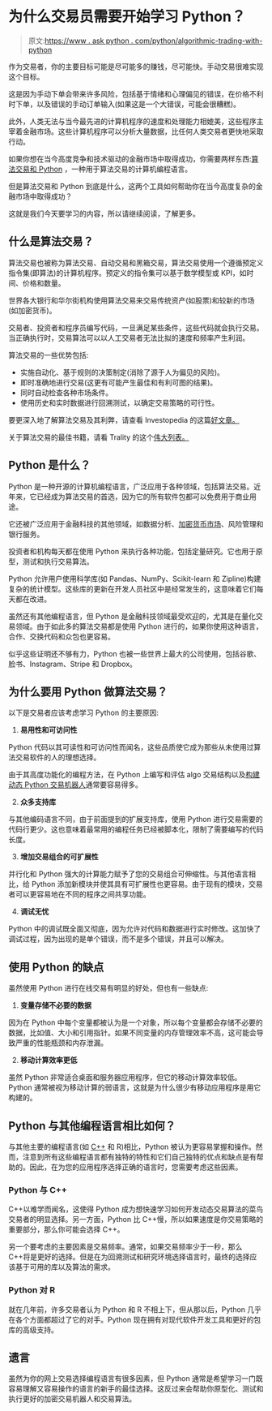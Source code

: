 # 为什么交易员需要开始学习 Python？

> 原文:[https://www . ask python . com/python/algorithmic-trading-with-python](https://www.askpython.com/python/algorithmic-trading-with-python)

作为交易者，你的主要目标可能是尽可能多的赚钱，尽可能快。手动交易很难实现这个目标。

这是因为手动下单会带来许多风险，包括基于情绪和心理偏见的错误，在价格不利时下单，以及错误的手动订单输入(如果这是一个大错误，可能会很糟糕)。

此外，人类无法与当今最先进的计算机程序的速度和处理能力相媲美，这些程序主宰着金融市场。这些计算机程序可以分析大量数据，比任何人类交易者更快地采取行动。

如果你想在当今高度竞争和技术驱动的金融市场中取得成功，你需要两样东西:[算法交易和 Python](https://www.efinancialcareers.co.uk/news/2019/03/traders-learn-to-code-in-python) ，一种用于算法交易的计算机编程语言。

但是算法交易和 Python 到底是什么，这两个工具如何帮助你在当今高度复杂的金融市场中取得成功？

这就是我们今天要学习的内容，所以请继续阅读，了解更多。

## **什么是算法交易？**

算法交易也被称为算法交易、自动交易和黑箱交易，算法交易使用一个遵循预定义指令集(即算法)的计算机程序。预定义的指令集可以基于数学模型或 KPI，如时间、价格和数量。

世界各大银行和华尔街机构使用算法交易来交易传统资产(如股票)和较新的市场(如加密货币)。

交易者、投资者和程序员编写代码，一旦满足某些条件，这些代码就会执行交易。当正确执行时，交易算法可以以人工交易者无法比拟的速度和频率产生利润。

算法交易的一些优势包括:

*   实施自动化、基于规则的决策制定(消除了源于人为偏见的风险)。
*   即时准确地进行交易(这更有可能产生最佳和有利可图的结果)。
*   同时自动检查各种市场条件。
*   使用历史和实时数据进行回溯测试，以确定交易策略的可行性。

要更深入地了解算法交易及其利弊，请查看 Investopedia 的这篇[好文章。](https://www.investopedia.com/articles/active-trading/101014/basics-algorithmic-trading-concepts-and-examples.asp)

关于算法交易的最佳书籍，请看 Trality 的这个[伟大列表。](https://www.trality.com/blog/best-books-on-algorithmic-trading)

## **Python 是什么？**

Python 是一种开源的计算机编程语言，广泛应用于各种领域，包括算法交易。近年来，它已经成为算法交易的首选，因为它的所有软件包都可以免费用于商业用途。

它还被广泛应用于金融科技的其他领域，如数据分析、[加密货币市场](https://www.askpython.com/python/examples/crypto-price-prediction)、风险管理和银行服务。

投资者和机构每天都在使用 Python 来执行各种功能，包括定量研究。它也用于原型，测试和执行交易算法。

Python 允许用户使用科学库(如 Pandas、NumPy、Scikit-learn 和 Zipline)构建复杂的统计模型。这些库的更新在开发人员社区中是经常发生的，这意味着它们每天都在改进。

虽然还有其他编程语言，但 Python 是金融科技领域最受欢迎的，尤其是在量化交易领域。由于如此多的算法交易都是使用 Python 进行的，如果你使用这种语言，合作、交换代码和众包也更容易。

似乎这些证明还不够有力，Python 也被一些世界上最大的公司使用，包括谷歌、脸书、Instagram、Stripe 和 Dropbox。

## **为什么要用 Python 做算法交易？**

以下是交易者应该考虑学习 Python 的主要原因:

1.  **易用性和可访问性**

Python 代码以其可读性和可访问性而闻名，这些品质使它成为那些从未使用过算法交易软件的人的理想选择。

由于其高度功能化的编程方法，在 Python 上编写和评估 algo 交易结构以及[构建动态 Python 交易机器人](https://www.trality.com/blog/build-python-trading-bot)通常要容易得多。

2.  **众多支持库**

与其他编码语言不同，由于前面提到的扩展支持库，使用 Python 进行交易需要的代码行更少。这也意味着最常用的编程任务已经被脚本化，限制了需要编写的代码长度。

3.  **增加交易组合的可扩展性**

并行化和 Python 强大的计算能力赋予了您的交易组合可伸缩性。与其他语言相比，给 Python 添加新模块并使其具有可扩展性也更容易。由于现有的模块，交易者可以更容易地在不同的程序之间共享功能。

4.  **调试无忧**

Python 中的调试既全面又彻底，因为允许对代码和数据进行实时修改。这加快了调试过程，因为出现的是单个错误，而不是多个错误，并且可以解决。

## **使用 Python 的缺点**

虽然使用 Python 进行在线交易有明显的好处，但也有一些缺点:

1.  **变量存储不必要的数据**

因为在 Python 中每个变量都被认为是一个对象，所以每个变量都会存储不必要的数据，比如值、大小和引用指针。如果不同变量的内存管理效率不高，这可能会导致严重的性能瓶颈和内存泄漏。

2.  **移动计算效率更低**

虽然 Python 非常适合桌面和服务器应用程序，但它的移动计算效率较低。Python 通常被视为移动计算的弱语言，这就是为什么很少有移动应用程序是用它构建的。

## Python 与其他编程语言相比如何？

与其他主要的编程语言(如 [C++](https://www.w3schools.com/cpp/cpp_intro.asp) 和 R)相比，Python 被认为更容易掌握和操作。然而，注意到所有这些编程语言都有独特的特性和它们自己独特的优点和缺点是有帮助的。因此，在为您的应用程序选择正确的语言时，您需要考虑这些因素。

### **Python 与 C++**

C++以难学而闻名，这使得 Python 成为想快速学习如何开发动态交易算法的菜鸟交易者的明显选择。另一方面，Python 比 C++慢，所以如果速度是你交易策略的重要部分，那么你可能会选择 C++。

另一个要考虑的主要因素是交易频率。通常，如果交易频率少于一秒，那么 C++将是更好的选择。但是在为回溯测试和研究环境选择语言时，最终的选择应该基于可用的库以及算法的需求。

### **Python 对 R**

就在几年前，许多交易者认为 Python 和 R 不相上下，但从那以后，Python 几乎在各个方面都超过了它的对手。Python 现在拥有对现代软件开发工具和更好的包库的高级支持。

## **遗言**

虽然为你的网上交易选择编程语言有很多因素，但 Python 通常是希望学习一门既容易理解又容易操作的语言的新手的最佳选择。这反过来会帮助你原型化、测试和执行更好的加密交易机器人和交易算法。